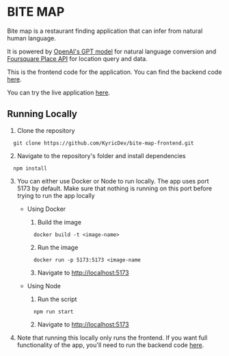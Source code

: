 
# BITE MAP

Bite map is a restaurant finding application that can infer from natural human language.

It is powered by [OpenAI's GPT model](https://platform.openai.com/docs/api-reference/introduction) for natural language conversion and [Foursquare Place API](https://docs.foursquare.com/developer/reference/place-search) for location query and data.

This is the frontend code for the application. You can find the backend code [here](https://github.com/KyricDev/bite-map-backend).

You can try the live application [here](https://bite-map.vercel.app/).

## Running Locally

1. Clone the repository
```
  git clone https://github.com/KyricDev/bite-map-frontend.git
```

2. Navigate to the repository's folder and install dependencies
```
  npm install
```

3. You can either use Docker or Node to run locally. The app uses port 5173 by default. Make sure that nothing is running on this port before trying to run the app locally
    
    - Using Docker
        
        1. Build the image
        ```
          docker build -t <image-name>
        ```

        2. Run the image
        ```
          docker run -p 5173:5173 <image-name
        ```

        3. Navigate to [http://localhost:5173](http://localhost:5173)

    - Using Node

        1. Run the script
        ```
          npm run start
        ```

        2. Navigate to [http://localhost:5173](http://localhost:5173)

4. Note that running this locally only runs the frontend. If you want full functionality of the app, you'll need to run the backend code [here](https://github.com/KyricDev/bite-map-backend).
